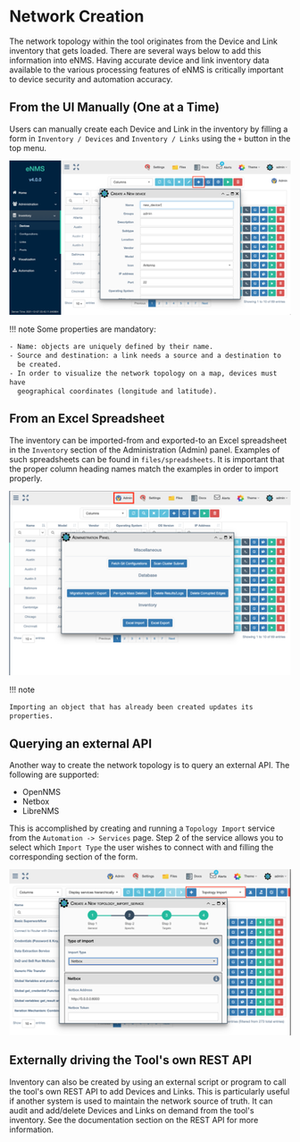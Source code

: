 # Network Creation

The network topology within the tool originates from the Device and Link
inventory that gets loaded. There are several ways below to add this
information into eNMS. Having accurate device and link inventory data
available to the various processing features of eNMS is critically
important to device security and automation accuracy.

## From the UI Manually (One at a Time)

Users can manually create each Device and Link in the inventory by
filling a form in `Inventory / Devices` and `Inventory / Links` using the
 `+` button in the top menu.

![Network Creation](../_static/inventory/creation/creation_form.png)

!!! note 
    Some properties are mandatory:

    - Name: objects are uniquely defined by their name.
    - Source and destination: a link needs a source and a destination to
      be created.
    - In order to visualize the network topology on a map, devices must have
      geographical coordinates (longitude and latitude).

## From an Excel Spreadsheet

The inventory can be imported-from and exported-to an Excel spreadsheet in
the `Inventory` section of the Administration (Admin) panel. 
Examples of such spreadsheets can be found in `files/spreadsheets`. It is important
that the proper column heading names match the examples in order to import
properly.

![Network Creation from Spreadsheet](../_static/inventory/creation/inventory_import.png)

!!! note

    Importing an object that has already been created updates its properties.

## Querying an external API

Another way to create the network topology is to query an external API. The
following are supported:

- OpenNMS
- Netbox
- LibreNMS

This is accomplished by creating and running a `Topology Import` service from
the `Automation -> Services` page. Step 2 of the service allows you to select
which `Import Type` the user wishes to connect with and filling the
corresponding section of the form.

![Network Creation via Topology Import](../_static/inventory/creation/topology_import.png)

## Externally driving the Tool's own REST API

Inventory can also be created by using an external script or program to call the
tool's own REST API to add Devices and Links. This is 
particularly useful if another system is used to maintain the network source
of truth.  It can audit and add/delete Devices and Links on demand from the
tool's inventory. See the documentation section on the REST API for more 
information.